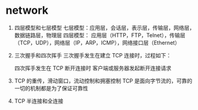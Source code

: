 # network

1. 四层模型和七层模型
   七层模型：应用层，会话层，表示层，传输层，网络层，数据链路层，物理层
   四层模型： 应用层（HTTP，FTP，Telnet），传输层（TCP，UDP），网络层（IP，ARP，ICMP），网络接口层（Ethernet）

2. 三次握手和四次挥手
   三次握手发生在建立 TCP 连接时，过程如下：

   四次挥手发生在 TCP 断开连接时
   客户端或服务器发起断开连接请求

3. TCP 的重传，滑动窗口，流动控制和拥塞控制
   TCP 是面向字节流的，可靠的
   一切的机制都是为了保证可靠性

4. TCP 半连接和全连接
